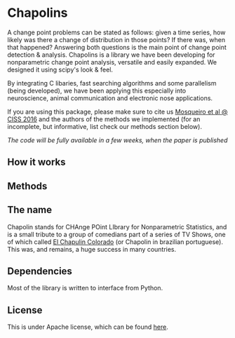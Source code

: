 Chapolins
====

A change point problems can be stated as follows: given a time series, how likely was there a change of distribution in those points? If there was, when that happened? Answering both questions is the main point of change point detection & analysis. Chapolins is a library we have been developing for nonparametric change point analysis, versatile and easily expanded. We designed it using scipy's look & feel.

By integrating C libaries, fast searching algorithms and some parallelism (being developed), we have been applying this especially into neuroscience, animal communication and electronic nose applications.

If you are using this package, please make sure to cite us [Mosqueiro et al @ CISS 2016]() and the authors of the methods we implemented (for an incomplete, but informative, list check our methods section below).


*The code will be fully available in a few weeks, when the paper is published*

How it works
---


Methods
---



The name
---

Chapolin stands for CHAnge POint LIbrary for Nonparametric Statistics, and is a small tribute to a group of comedians part of a series of TV Shows, one of which called [El Chapulin Colorado](https://en.wikipedia.org/wiki/El_Chapul%C3%ADn_Colorado) (or Chapolin in brazilian portuguese). This was, and remains, a huge success in many countries. 

Dependencies
---

Most of the library is written to interface from Python. 

License
---

This is under Apache license, which can be found [here](https://github.com/VandroiyLabs/chapolins/blob/master/LICENSE).
